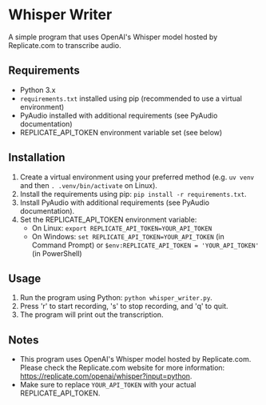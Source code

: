 # Whisper Writer

A simple program that uses OpenAI's Whisper model hosted by Replicate.com to transcribe audio.

## Requirements

* Python 3.x
* `requirements.txt` installed using pip (recommended to use a virtual environment)
* PyAudio installed with additional requirements (see PyAudio documentation)
* REPLICATE_API_TOKEN environment variable set (see below)

## Installation

1. Create a virtual environment using your preferred method (e.g. `uv venv` and then `. .venv/bin/activate` on Linux).
2. Install the requirements using pip: `pip install -r requirements.txt`.
3. Install PyAudio with additional requirements (see PyAudio documentation).
4. Set the REPLICATE_API_TOKEN environment variable:
	* On Linux: `export REPLICATE_API_TOKEN=YOUR_API_TOKEN`
	* On Windows: `set REPLICATE_API_TOKEN=YOUR_API_TOKEN` (in Command Prompt) or `$env:REPLICATE_API_TOKEN = 'YOUR_API_TOKEN'` (in PowerShell)

## Usage

1. Run the program using Python: `python whisper_writer.py`.
2. Press 'r' to start recording, 's' to stop recording, and 'q' to quit.
3. The program will print out the transcription.

## Notes

* This program uses OpenAI's Whisper model hosted by Replicate.com. Please check the Replicate.com website for more information: https://replicate.com/openai/whisper?input=python.
* Make sure to replace `YOUR_API_TOKEN` with your actual REPLICATE_API_TOKEN.
